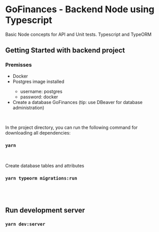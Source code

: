 # GoFinances - Backend Node using Typescript
Basic Node concepts for API and Unit tests. Typescript and TypeORM

## Getting Started with backend project

### Premisses
<ul>
  <li>Docker</li>
  <li>Postgres image installed</li>
  <ul>
    <li>username: postgres</li>
    <li>password: docker</li>
  </ul>
  <li>Create a database GoFinances (tip: use DBeaver for database administration)</li>
</ul>
<br>

In the project directory, you can run the following command for downloading all dependencies:
### `yarn `

<br>

Create database tables and attributes
### `yarn typeorm migrations:run`

<br><br>

## Run development server
### `yarn dev:server`
